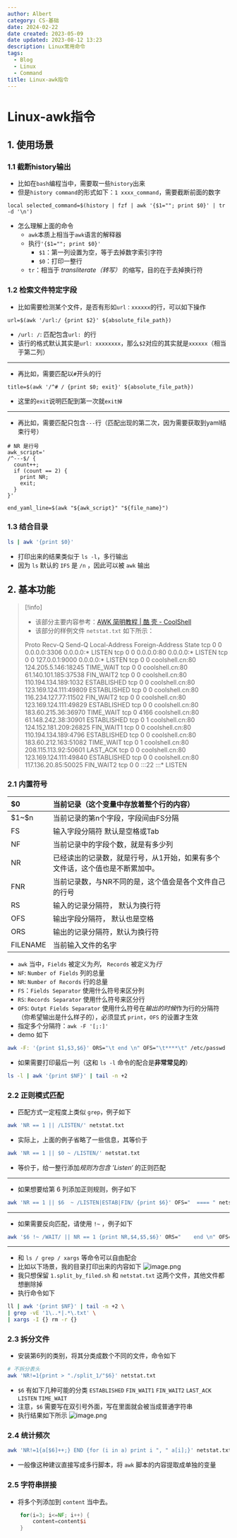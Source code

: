 ```yaml
---
author: Albert
category: CS-基础
date: 2024-02-22
date created: 2023-05-09
date updated: 2023-08-12 13:23
description: Linux常用命令
tags:
  - Blog
  - Linux
  - Command
title: Linux-awk指令
---
```


# Linux-awk指令

## 1. 使用场景

### 1.1 截断history输出

- 比如在`bash`编程当中，需要取一些`history`出来
- 但是`history command`的形式如下：`1 xxxx_command`，需要截断前面的数字

```shell
local selected_command=$(history | fzf | awk '{$1=""; print $0}' | tr -d '\n')
```

- 怎么理解上面的命令
  - `awk`本质上相当于`awk`语言的解释器
  - 执行`'{$1=""; print $0}'`
    - `$1`：第一列设置为空，等于去掉数字索引字符
    - `$0`：打印一整行
  - `tr`：相当于 _transliterate（转写）_ 的缩写，目的在于去掉换行符

### 1.2 检索文件特定字段

- 比如需要检测某个文件，是否有形如`url：xxxxxx`的行，可以如下操作

```shell
url=$(awk '/url:/ {print $2}' ${absolute_file_path})
```

- `/url: /`: 匹配包含`url: `的行
- 该行的格式默认其实是`url: xxxxxxxx`，那么`$2`对应的其实就是`xxxxxx`（相当于第二列）

---

- 再比如，需要匹配以`#`开头的行

```shell
title=$(awk '/^# / {print $0; exit}' ${absolute_file_path})
```

- 这里的`exit`说明匹配到第一次就`exit掉`

---

- 再比如，需要匹配只包含`---`行（匹配出现的第二次，因为需要获取到yaml结束行号）

```shell
# NR 是行号
awk_script='
/^---$/ {
  count++;
  if (count == 2) {
    print NR;
    exit;
  }
}'

end_yaml_line=$(awk "${awk_script}" "${file_name}")
```

### 1.3 结合目录

```sh
ls | awk '{print $0}'
```

- 打印出来的结果类似于 `ls -l`，多行输出
- 因为 `ls` 默认的 `IFS` 是 `/n` ，因此可以被 `awk` 输出

## 2. 基本功能

> [!info]
>
> - 该部分主要内容参考：[AWK 简明教程 | 酷 壳 - CoolShell](https://coolshell.cn/articles/9070.html)
> - 该部分的样例文件 `netstat.txt` 如下所示：
>
> Proto Recv-Q Send-Q Local-Address Foreign-Address State
> tcp 0 0 0.0.0.0:3306 0.0.0.0:\* LISTEN
> tcp 0 0 0.0.0.0:80 0.0.0.0:\* LISTEN
> tcp 0 0 127.0.0.1:9000 0.0.0.0:\* LISTEN
> tcp 0 0 coolshell.cn:80 124.205.5.146:18245 TIME_WAIT
> tcp 0 0 coolshell.cn:80 61.140.101.185:37538 FIN_WAIT2
> tcp 0 0 coolshell.cn:80 110.194.134.189:1032 ESTABLISHED
> tcp 0 0 coolshell.cn:80 123.169.124.111:49809 ESTABLISHED
> tcp 0 0 coolshell.cn:80 116.234.127.77:11502 FIN_WAIT2
> tcp 0 0 coolshell.cn:80 123.169.124.111:49829 ESTABLISHED
> tcp 0 0 coolshell.cn:80 183.60.215.36:36970 TIME_WAIT
> tcp 0 4166 coolshell.cn:80 61.148.242.38:30901 ESTABLISHED
> tcp 0 1 coolshell.cn:80 124.152.181.209:26825 FIN_WAIT1
> tcp 0 0 coolshell.cn:80 110.194.134.189:4796 ESTABLISHED
> tcp 0 0 coolshell.cn:80 183.60.212.163:51082 TIME_WAIT
> tcp 0 1 coolshell.cn:80 208.115.113.92:50601 LAST_ACK
> tcp 0 0 coolshell.cn:80 123.169.124.111:49840 ESTABLISHED
> tcp 0 0 coolshell.cn:80 117.136.20.85:50025 FIN_WAIT2
> tcp 0 0 :::22 :::\* LISTEN

### 2.1 内置符号

| \$0      | 当前记录（这个变量中存放着整个行的内容）                                      |
| :------- | :---------------------------------------------------------------------------- |
| \$1~\$n  | 当前记录的第n个字段，字段间由FS分隔                                           |
| FS       | 输入字段分隔符 默认是空格或Tab                                                |
| NF       | 当前记录中的字段个数，就是有多少列                                            |
| NR       | 已经读出的记录数，就是行号，从1开始，如果有多个文件话，这个值也是不断累加中。 |
| FNR      | 当前记录数，与NR不同的是，这个值会是各个文件自己的行号                        |
| RS       | 输入的记录分隔符， 默认为换行符                                               |
| OFS      | 输出字段分隔符， 默认也是空格                                                 |
| ORS      | 输出的记录分隔符，默认为换行符                                                |
| FILENAME | 当前输入文件的名字                                                            |

- `awk` 当中，`Fields` 被定义为*列*， `Records` 被定义为*行*
- `NF`: `Number of Fields` 列的总量
- `NR`: `Number of Records` 行的总量
- `FS`：`Fields Separator` 使用什么符号来区分列
- `RS`: `Records Separator` 使用什么符号来区分行
- `OFS`: `Outpt Fields Separator` 使用什么符号在*输出的时候*作为行的分隔符（你希望输出是什么样子的），必须显式 `print`，`OFS` 的设置才生效
- 指定多个分隔符：`awk -F '[;:]' `
- demo 如下

```sh
awk -F: '{print $1,$3,$6}' ORS="\t end \n" OFS="\t****\t" /etc/passwd
```

- 如果需要打印最后一列（这和 `ls -l` 命令的配合是**非常常见的**）

```sh
ls -l | awk '{print $NF}' | tail -n +2
```

### 2.2 正则模式匹配

- 匹配方式一定程度上类似 `grep`，例子如下

```sh
awk 'NR == 1 || /LISTEN/' netstat.txt
```

- 实际上，上面的例子省略了一些信息，其等价于

```sh
awk 'NR == 1 || $0 ~ /LISTEN/' netstat.txt
```

- 等价于，给一整行添加*规则为包含 ’Listen‘* 的正则匹配

---

- 如果想要给第 6 列添加正则规则，例子如下

```sh
awk 'NR == 1 || $6  ~ /LISTEN|ESTAB|FIN/ {print $6}' OFS="  ==== " netstat.txt
```

---

- 如果需要反向匹配，请使用 `!~` ，例子如下

```sh
awk '$6 !~ /WAIT/ || NR == 1 {print NR,$4,$5,$6}' ORS="    end \n" OFS="    |    "   netstat.txt
```

---

- 和 `ls / grep / xargs` 等命令可以自由配合
- 比如以下场景，我的目录打印出来的内容如下
  ![image.png](https://img-20221128.oss-cn-shanghai.aliyuncs.com/img-2023-05/20230807191234.png)
- 我只想保留 `1.split_by_filed.sh` 和 `netstat.txt` 这两个文件，其他文件都想删除掉
- 执行命令如下

```sh
ll | awk '{print $NF}' | tail -n +2 \
| grep -vE '1\..*|.*\.txt' \
| xargs -I {} rm -r {}
```

### 2.3 拆分文件

- 安装第6列的类别，将其分类成数个不同的文件，命令如下

```sh
# 不拆分表头
awk 'NR!=1{print > "./split_1/"$6}' netstat.txt
```

- `$6` 有如下几种可能的分类 `ESTABLISHED` `FIN_WAIT1` `FIN_WAIT2` `LAST_ACK` `LISTEN` `TIME_WAIT`
- 注意，`$6` 需要写在双引号外面，写在里面就会被当成普通字符串
- 执行结果如下所示
  ![image.png](https://img-20221128.oss-cn-shanghai.aliyuncs.com/img-2023-05/20230807192017.png)

### 2.4 统计频次

```sh
awk 'NR!=1{a[$6]++;} END {for (i in a) print i ", " a[i];}' netstat.txt
```

- 一般像这种建议直接写成多行脚本，将 `awk` 脚本的内容提取成单独的变量

### 2.5 字符串拼接

- 将多个列添加到 `content` 当中去。

```awk
    for(i=3; i<=NF; i++) {
        content=content$i
    }
```
